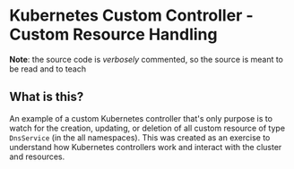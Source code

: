 # Kubernetes Custom Controller - Custom Resource Handling

**Note**: the source code is _verbosely_ commented, so the source is meant to be read and to teach

## What is this?

An example of a custom Kubernetes controller that's only purpose is to watch for the creation, updating, or deletion of all custom resource of type `DnsService` (in the all namespaces). This was created as an exercise to understand how Kubernetes controllers work and interact with the cluster and resources.

